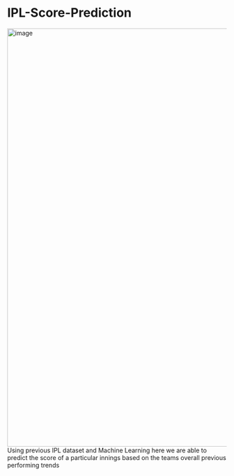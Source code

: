 # IPL-Score-Prediction

<img width="960" alt="image" src="https://github.com/regnna/IPL-Score-Prediction/assets/85054086/9198920d-0cba-4d5a-a0d3-239e8e0b17d3">

<br/>
Using previous IPL dataset and Machine Learning here we are able to predict the score of a particular innings based on the teams overall previous performing trends
